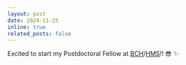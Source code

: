```yaml
---
layout: post
date: 2024-11-25
inline: true
related_posts: false
---
```


Excited to start my Postdoctoral Fellow at <a href="https://www.fnndsc.org/">BCH</a>/<a href="https://hms.harvard.edu/">HMS</a>!! :sunglasses: :sparkles:
